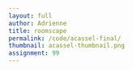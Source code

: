 ```yaml
---
layout: full
author: Adrienne
title: roomscape
permalink: /code/acassel-final/
thumbnail: acassel-thumbnail.png
assignment: 99
---
```


<script src="../acassel/ammo.js"></script>
<!-- <script src="../acassel/ClothMesh.js"></script> -->
<script deferred type="module">

import * as T from '../acassel/module.js'

let t = 0

// var uniforms = {
//     amplitude: { value: 1.0 },
//     color:     { value: new T.Color( 0xff2200 ) },
//     texture:   { value: new T.TextureLoader().load( "textures/water.jpg" ) }
//   };
//   uniforms.texture.value.wrapS = uniforms.texture.value.wrapT = T.RepeatWrapping;
//   var shaderMaterial = new T.ShaderMaterial( {
//     uniforms: uniforms,
//     vertexShader:document.getElementById( 'vertexshader' ).textContent,
//     fragmentShader: document.getElementById( 'fragmentshader' ).textContent
// });

var renderer = new T.Renderer({
    color: 0xFBD2D7, ground: 0x1F11FF,
    ambient: 0xDDCEE5, light: 0xFBD2D7,
    scattering: 0.4, brightness: 0.6,
    position: { x:0, y:200, z:9000 },
    rotation: { x:0, y:0, z:0 },
    fov:50, near:0.001, far:100000,
    fog: { color:0xFBD2D7, near:1, far:1e4 },
    gl: { logarithmicDepthBuffer:true, antialias:true },
    update: (dt) => update(dt),
    onload: (context, load) => onload(context,load),
    onclick: (object={}) => { }, })

// //make the shapes
// var shapes = [];
// var geometry = new T.CubeGeometry(20, 20, 20);
// var material = new T.MeshNormalMaterial();
//positions the shapes randomly
// for (var i = 0; i < 400; i ++) {
// var mesh = new T.Mesh(geometry, material);
// mesh.position.x = Math.random() * 400 - 200
// mesh.position.y = Math.random() * 400 - 200
// mesh.position.z = Math.random() * 400 - 200

//shapes.push(mesh);


// }
var worldDepth = 1000

// var clay = new Pizzicato.Sound('../acassel/TRAX/clay.wav', function() {
//     // Sound loaded!
//     clay.play();
// });

// var sharps1 = new Pizzicato.Sound('../acassel/TRAX/sharps1.wav',
//   () => sharps1.play())

// var sharps2 = new Pizzicato.Sound('../acassel/TRAX/sharps2.wav',
//   () => sharps2.play())

// var squiggle = new Pizzicato.Sound('../acassel/TRAX/squiggle.wav',
//   () => squiggle.play())

// var chimes = new Pizzicato.Sound('../acassel/TRAX/chimes.wav', function() {
//     chimes.play();
// });

// var airways = new Pizzicato.Sound('../acassel/TRAX/airways.wav', function() {
//     airways.play();
// });

// var dust = new Pizzicato.Sound('../acassel/TRAX/airways.wav', function() {
//     dust.play();
// });

function stopSound () {
    clay.stop();
    sharps1.stop();
    sharps2.stop();
    squiggle.stop();
    chimes.stop();
    dust.stop();

}


// var sound = new T.Pizzicato.({
//     source: 'wave',
//     options: { type: 'sawtooth', frequency: 146.83 }
// });

// var sound2 = new T.Pizzicato.Sound({
//     source: 'wave',
//     options: { type: 'sine', frequency: 246.94 }

// });

//animations
function changeFrequency(n) {
 return Math.sin(n)*700 + 800;
}

function changeFrequencyB(n) {
  return Math.sin(n)*200 + 400
}

function changeFrequencyC(n){
  return Math.sin(n)
}

function changeFrequencyD(n){
  return Math.cos(n)
}

//sound modulation
// var lowPassFilter = new Pizzicato.Effects.LowPassFilter({
//     frequency: 400,
//     peak: 10
//   });
// var distortion = new Pizzicato.Effects.Distortion({
//     gain: 1
// });
// var tremolo = new Pizzicato.Effects.Tremolo({
//     speed: 10,
//     depth: 0.8,
//     mix: 0.8
// });
// var ringModulator = new Pizzicato.Effects.RingModulator({
//     speed: 30,
//     distortion: 1,
//     mix: 0.5
// });

// var stereoPanner = new Pizzicato.Effects.StereoPanner({
//     pan: 0
// });

// sound.addEffect(lowPassFilter);
// sound.addEffect(distortion);
// sound.addEffect(tremolo);
// sound.addEffect(ringModulator);
//sound.play();

// sound2.addEffect(stereoPanner);
//sound2.play();


//primitives

function createShape(geometry, material) {

  let mesh = new T.Mesh(geometry, material)
  mesh.receiveShadows = mesh.castShadows = true
  return mesh
}

let cube = createShape(
  new T.CubeGeometry(50, 50, 50),
  new T.MeshPhongMaterial())

let sphere = createShape(
  new T.SphereGeometry(10, 10, 10),
  new T.MeshBasicMaterial())


let blob = createShape(
  new T.SphereGeometry(60, 60, 60),
  //new T.MeshStandardMaterial({ color:0xFFFFFF, emission: 0xFF00AA }))
  new T.MeshPhongMaterial())
// let other = createShape(new T.PlaneGeometry(2000, 2000, -1, worldDepth-1), )

//mesh.geometry.rotateX(-Math.PI/2)


// for (var i=0, l=blob.geometry.vertices.length; i<l; ++i) //   let v = blob.geometry.vertices[i]
//   v.x += Math.sin(i*0.5)
//   v.y += Math.cos(i*0.5)
//   v.z += Math.sin(i*0.5)
// }
// var materialShader
// var material = new T.MeshNormalMaterial({flatShading: true})
var shader = {
    uniforms: {
      time: {value:0},
      speed: {value:4},
      tDiffuse: {value:null} },

    vertexShader: `
      varying vec2 vUv;
      varying vec3 vNormal;
      uniform float time, speed;

      void main() {
          vUv = uv;
          gl_Position = projectionMatrix * modelViewMatrix * vec4(position, 1.0);
          float theta = sin(time*speed+position.y)/20.0;
          float c = cos(theta);
          float s = sin(theta);
          mat3 m = mat3(c, 0, s, 0, 1, 0, -s, 0, c);
          vec3 transformed = vec3(position)*m;
          mat4 modelView = viewMatrix * modelMatrix;
          mat4 modelViewProjection = projectionMatrix * modelView;
          vNormal = (modelView * vec4(normal.xyz, 0.0)).xyz*m;
          // vec3 vNormal = (modelViewMatrix * vec4(normal.xyz, 0.0)).xyz*m;
          gl_Position = projectionMatrix * modelViewMatrix * vec4(position.xyz, 1.0);
          // gl_Position.xyz = vNormal*m; // HERE BE DRAGONS
          gl_Position = projectionMatrix * modelViewMatrix * vec4(transformed, 1.0);
      }`,

    fragmentShader: `
      varying vec2 vUv;
      varying vec3 vNormal;
      uniform sampler2D tDiffuse;
      uniform float time, speed;

      vec3 rgb2hsv(vec3 c) {
          vec4 K = vec4(0.0, -1.0 / 3.0, 2.0 / 3.0, -1.0);
          vec4 p = mix(vec4(c.bg, K.wz), vec4(c.gb, K.xy), step(c.b, c.g));
          vec4 q = mix(vec4(p.xyw, c.r), vec4(c.r, p.yzx), step(p.x, c.r));
          float d = q.x - min(q.w, q.y);
          float e = 1.0e-10;
          return vec3(abs(q.z + (q.w - q.y) / (6.0 * d + e)), d / (q.x + e), q.x);
      }

      vec3 hsv2rgb(vec3 c) {
          vec4 K = vec4(1.0, 2.0 / 3.0, 1.0 / 3.0, 3.0);
          vec3 p = abs(fract(c.xxx + K.xyz) * 6.0 - K.www);
          return c.z * mix(K.xxx, clamp(p - K.xxx, 0.0, 1.0), c.y);
      }


      vec3 packNormalToRGB(const in vec3 normal) {
        return normalize(normal) * 0.5 + 0.5; }

      void main() {
        float opacity = 0.2;
        float saturation = 0.05, hue = 20.6, brightness =0.9;
        float yellowAmount = 0.9;
        vec3 tint = vec3(0.9, 0.5, 0.9);
        vec3 light = vec3(0.5, 0.2, 1.0);
        light = normalize(light);
        float dProd = max(0.0, dot(vNormal, light));
        gl_FragColor = texture2D(tDiffuse,vUv);
        //gl_FragColor = vec4(vNormal,0.25);
        vec3 color = rgb2hsv(packNormalToRGB(vNormal));
        // color.r += cos(time*speed*0.1);
        color = vec3(
          mix(color.r,1.0,hue),
          mix(color.g,1.0,saturation),
          mix(color.b,1.0,brightness));
        color = hsv2rgb(color);
        float avg = mix(color.r, color.g, 0.5);
        float distillR = mix(avg, color.r, yellowAmount);
        float distillG = mix(avg, color.g, yellowAmount);
        float tintAmount = 0.8;
        color.rgb = vec3(distillR, distillG, color.b);
        // color.rgb *= dProd;
        gl_FragColor = vec4(mix(color, tint, tintAmount), opacity);
        // gl_FragColor = vec4(dProd*0.5, dProd, dProd*0.2, 1.0);
      }`
}

var material = new T.ShaderMaterial(shader)

const lawOfCos = (t,a,b) => Math.cos(a)*Math.cos(b)+Math.sin(a)*Math.sin(b)*Math.cos(t)

function update(dt) { t += dt
  changeFrequency(t)
  cube.position.set(0, 0, changeFrequency(t)/5)
  sphere.scale.set(changeFrequencyC(t*50), changeFrequencyC(t*50), changeFrequencyC(t*50))
  sphere.position.set(changeFrequencyC(t)*400,0,changeFrequencyD(t)*200)
  sphere.material.color.setHex(0xFFFF00)
  // lowPassFilter.frequency = changeFrequency(t)
  // distortion.gain = changeFrequency(t)*0.0005
  // tremolo.speed = changeFrequencyC(t)*10
  // ringModulator.speed = changeFrequency(t)
  // stereoPanner.pan = changeFrequencyC(t)
  // cube.geometry.change = changeFrequency(t)*0.05
  //sound2.frequency = changeFrequency(t*50)
  var fixDrift = 1
  if (blob.geometry.vertices[0].y > 60) fixDrift = 1
  else fixDrift = 0
  // if (T.Vector3.Subtract(blob.geometry.vertices[i],blob.position)>200) fixDrift = -fixDrift

  for (var i=0, l=blob.geometry.vertices.length; i<l; ++i) {
    let v = blob.geometry.vertices[i], q = i/l;
    let z = v.z + lawOfCos(t+q, v.x, v.y) - 0.5 * fixDrift
    let y = v.y + lawOfCos(t+q, v.y, v.z) - 0.5 * fixDrift
    let x = v.x + lawOfCos(t+q, v.z, v.x) - 0.5 * fixDrift

    v.set(x,y,z)
    // v.z += Math.cos(v.x)*Math.cos(v.y)+Math.sin(v.x)*Math.sin(v.y)*Math.cos(t+q)
    // v.x += Math.cos(t+q)
    // v.y += Math.sin(t+q)
    shader.uniforms.time.value = performance.now() / 1000
    shader.uniforms.speed.value = 3
  }


  //blob.geometry.vertices.needsUpdate = true
  blob.geometry.needsUpdate = true
  blob.geometry.verticesNeedUpdate = true
  blob.material.needsUpdate = true

  for (var i = 0; i <400; i++){
    let mesh = []
    cube.rotation.x += changeFrequencyB(t)*0.000001;
    cube.rotation.y += 0.00001;
    cube.rotation.z += 0.00001;
    cube.position.x = Math.random() * 400 - 200
    cube.position.y = Math.random() * 400 - 200
    cube.position.z = Math.random() * 400 - 200
    sphere.position.x = Math.random() * 400 - 200
    sphere.position.y = Math.random() * 400 - 200
    sphere.position.z = Math.random() * 400 - 200

    mesh.push(cube)

  }



  //ballCloth.update(dt)
}

// var ballCloth = new T.ClothMesh({})
//     ballCloth.cloth.position.set(100,0,0)
//     renderer.scene.add(ballCloth.cloth)



async function onload(context, load) {
  var path = '../acassel/Models'
  var loader = new T.ModelLoader()
  var soundLoader = new T.SoundsLoader('../acassel/TRAX/')
  var background = await loader.load(`${path}/group2/scene.gltf`, `${path}/room1/scene.gltf`)
  var wildNonsense = background.scene.children[0]
      wildNonsense.scale.set(0.5, 0.5, 0.5)
      wildNonsense.material = material
      wildNonsense.renderOrder = 0
      context.scene.add(wildNonsense)
      T.applyMaterial(wildNonsense, (thing) => {
      //T.applyMaterial(wildNonsense, ({material}) => {
          if (thing.material===undefined) return
          thing.material = material
          thing.material.needsUpdate = true })

  // var background2 = await loader.load(`${path}/spikes-1/scene.gltf`)
  // var wildNonsense2 = background2.scene.children[0]
  //     wildNonsense2.scale.set(0.5, 0.5, 0.5)
  //     wildNonsense2.material = material
  //     wildNonsense2.renderOrder = 0
  //     context.scene.add(wildNonsense2)
  //     T.applyMaterial(wildNonsense2, (thing) => {
  //     //T.applyMaterial(wildNonsense2, ({material}) => {
  //         if (thing.material===undefined) return
          // thing.material = material
  //         thing.material.needsUpdate = true })

  var model = await loader.load(path + '/group2/scene.gltf')
  var object = model.scene.children[0]
      object.scale.set(1, 1, 1)
      object.material = material
      //context.scene.add(object)
      // T.applyMaterial(object, (thing) => {
      //     if (thing.material===undefined) return
      //     // thing.material = new T.MeshPhongMaterial({})
      //     thing.material.needsUpdate = true })

    var model1 = await loader.load(path + '/room1/scene.gltf')
    var object1 = model1.scene.children[0]
        object1.scale.set(1, 1, 1)
        object.material = material
        renderer.scene.add(object1)

    var model2 = await loader.load(path + '/group2/scene.gltf')
    var object2 = model2.scene.children[0]
        object2.scale.set(1, 1, 1)
        renderer.scene.add(object2)

    var title = await loader.load(path + '/words/scene.gltf')
    var object3 = title.scene.children[0]
        object3.scale.set(1, 1, 1)
        object3.position.set(-30,200, 7000)
        renderer.scene.add(object3)

    // var scroll = await loader.load(path + '/scroll/scene.gltf')
    // var words = title.scene.children[0]
    //     words.scale.set(1, 1, 1)
    //     words.position.set(0, 300, 7000)
    //     renderer.scene.add(words)

  context.scene.add(cube)
  context.scene.add(sphere)
  context.scene.add(blob)

  let clayFile = await soundLoader.load('clay.wav')
  let clay = new T.PositionalAudio(context.listener)
      clay.setBuffer(clayFile)
      clay.setRefDistance(20)
      clay.setLoop(true)
      clay.play()
      context.listener.add(clay)
      context.add(clay)
      clay.position.set(0, 0, 0)


  let chimesFile = await soundLoader.load('chimes.wav')
  let chimes = new T.PositionalAudio(context.listener)
      chimes.setBuffer(chimesFile)
      chimes.setRefDistance(100)
      chimes.setLoop(true)
      chimes.play()
      context.add(chimes)

  let squiggleFile = await soundLoader.load('squiggle.wav')
  let squiggle = new T.PositionalAudio(context.listener)
      squiggle.setBuffer(squiggleFile)
      squiggle.setRefDistance(100)
      squiggle.setLoop(true)
      //squiggle.play()
      context.add(squiggle)

  let dustFile = await soundLoader.load('dust.wav')
  let dust = new T.PositionalAudio(context.listener)
      dust.setBuffer(dustFile)
      dust.setRefDistance(100)
      dust.setLoop(true)
      //dust.play()
      context.add(dust)

}

//sawtoothWave.play();
//sound.play();
//sound.play(10);
// function soundPlayer() {
//   sound.play();
// }

function keyListener(event) {
  switch (event.keyCode) {
    case 32: stopSound(); break // spacebar
    case 74 + 32: clay.play(), renderer.scene.add(sphere); break // J
    case 75: renderer.scene.add(mesh); break // K
    case 75 + 32: renderer.scene.remove(mesh); break // k
  }
}

// var counter = 0;
// // 100 iterations
// var increase = Math.PI * 2 / 100;
// var x, y;

// for ( i = 0; i <= 1; i += 0.01 ) {
//   x = i;
//   y = Math.sin( counter ) / 2 + 0.5;
//   counter += increase;
// }

// console.log(x, y);

document.addEventListener ('keypress', keyListener);

// let object = null
// let sphere = new T.Mesh(new T.BoxGeometry( 1, 1, 1 ), new T.MeshNormalMaterial())

// function update (time) {
// 	object.position.set(0,0,0)
// 	sphere.position.set(0,0,0)
// }

// async function onload (context) {
//   	var modelLoader = new T.ModelLoader()
//   	object = await modelLoader.load('../acassel/Models/spikyball.obj')
//   	console.log(object.children[0]);
//   	context.add(object.children[0]);
//   	console.log(`sphere: ${sphere}, position: ${context.camera.position.y}`)
//   	context.scene.add(sphere)
// }

///////ADD SYNCHOPATED HIGH HATS

  </script>
  </body>
</html>



